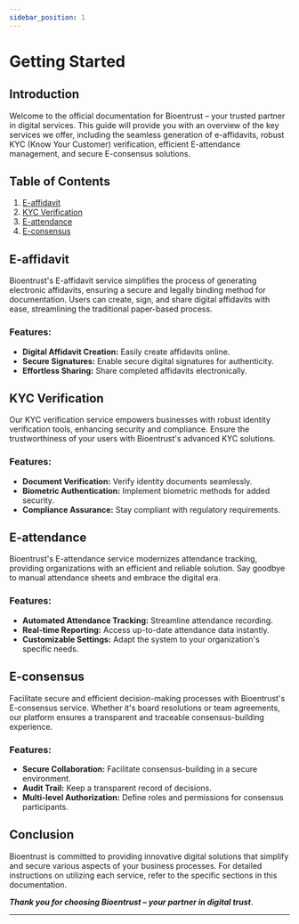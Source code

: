 ```yaml
---
sidebar_position: 1
---
```


# Getting Started


## Introduction
Welcome to the official documentation for Bioentrust – your trusted partner in digital services. This guide will provide you with an overview of the key services we offer, including the seamless generation of e-affidavits, robust KYC (Know Your Customer) verification, efficient E-attendance management, and secure E-consensus solutions.

## Table of Contents

1. [E-affidavit](#e-affidavit)
2. [KYC Verification](#kyc-verification)
3. [E-attendance](#e-attendance)
4. [E-consensus](#e-consensus)

## E-affidavit

Bioentrust's E-affidavit service simplifies the process of generating electronic affidavits, ensuring a secure and legally binding method for documentation. Users can create, sign, and share digital affidavits with ease, streamlining the traditional paper-based process.

### Features:
- **Digital Affidavit Creation:** Easily create affidavits online.
- **Secure Signatures:** Enable secure digital signatures for authenticity.
- **Effortless Sharing:** Share completed affidavits electronically.

## KYC Verification

Our KYC verification service empowers businesses with robust identity verification tools, enhancing security and compliance. Ensure the trustworthiness of your users with Bioentrust's advanced KYC solutions.

### Features:
- **Document Verification:** Verify identity documents seamlessly.
- **Biometric Authentication:** Implement biometric methods for added security.
- **Compliance Assurance:** Stay compliant with regulatory requirements.

## E-attendance

Bioentrust's E-attendance service modernizes attendance tracking, providing organizations with an efficient and reliable solution. Say goodbye to manual attendance sheets and embrace the digital era.

### Features:
- **Automated Attendance Tracking:** Streamline attendance recording.
- **Real-time Reporting:** Access up-to-date attendance data instantly.
- **Customizable Settings:** Adapt the system to your organization's specific needs.

## E-consensus

Facilitate secure and efficient decision-making processes with Bioentrust's E-consensus service. Whether it's board resolutions or team agreements, our platform ensures a transparent and traceable consensus-building experience.

### Features:
- **Secure Collaboration:** Facilitate consensus-building in a secure environment.
- **Audit Trail:** Keep a transparent record of decisions.
- **Multi-level Authorization:** Define roles and permissions for consensus participants.

## Conclusion

Bioentrust is committed to providing innovative digital solutions that simplify and secure various aspects of your business processes. For detailed instructions on utilizing each service, refer to the specific sections in this documentation.

_**Thank you for choosing Bioentrust – your partner in digital trust**_.

---